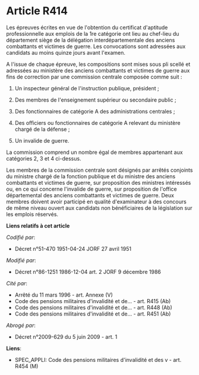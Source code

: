 # Article R414

Les épreuves écrites en vue de l'obtention du certificat d'aptitude professionnelle aux emplois de la 1re catégorie ont lieu
au chef-lieu du département siège de la délégation interdépartementale des anciens combattants et victimes de guerre. Les
convocations sont adressées aux candidats au moins quinze jours avant l'examen.

A l'issue de chaque épreuve, les compositions sont mises sous pli scellé et adressées au ministère des anciens combattants et
victimes de guerre aux fins de correction par une commission centrale composée comme suit :

1. Un inspecteur général de l'instruction publique, président ;

2. Des membres de l'enseignement supérieur ou secondaire public ;

3. Des fonctionnaires de catégorie A des administrations centrales ;

4. Des officiers ou fonctionnaires de catégorie A relevant du ministère chargé de la défense ;

5. Un invalide de guerre.

La commission comprend un nombre égal de membres appartenant aux catégories 2, 3 et 4 ci-dessus.

Les membres de la commission centrale sont désignés par arrêtés conjoints du ministre chargé de la fonction publique et du
ministre des anciens combattants et victimes de guerre, sur proposition des ministres intéressés ou, en ce qui concerne
l'invalide de guerre, sur proposition de l'office départemental des anciens combattants et victimes de guerre. Deux membres
doivent avoir participé en qualité d'examinateur à des concours de même niveau ouvert aux candidats non bénéficiaires de la
législation sur les emplois réservés.

**Liens relatifs à cet article**

_Codifié par_:

  - Décret n°51-470 1951-04-24 JORF 27 avril 1951

_Modifié par_:

  - Décret n°86-1251 1986-12-04 art. 2 JORF 9 décembre 1986

_Cité par_:

  - Arrêté du 11 mars 1996 - art. Annexe (V)
  - Code des pensions militaires d'invalidité et de... - art. R415 (Ab)
  - Code des pensions militaires d'invalidité et de... - art. R448 (Ab)
  - Code des pensions militaires d'invalidité et de... - art. R451 (Ab)

_Abrogé par_:

  - Décret n°2009-629 du 5 juin 2009 - art. 1

**Liens**:

  - SPEC_APPLI: Code des pensions militaires d'invalidité et des v - art. R454 (M)
